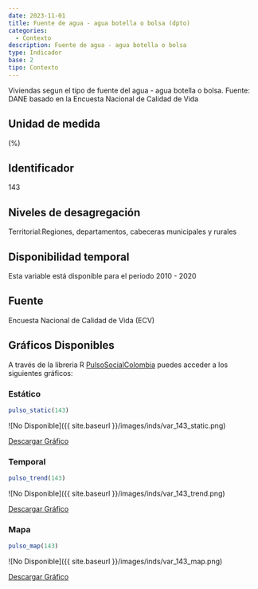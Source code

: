 ```yaml
---
date: 2023-11-01
title: Fuente de agua - agua botella o bolsa (dpto)
categories:
  - Contexto
description: Fuente de agua - agua botella o bolsa
type: Indicador
base: 2
tipo: Contexto
--- 
```


Viviendas segun el tipo de fuente del agua - agua botella o bolsa.
Fuente: DANE basado en la Encuesta Nacional de Calidad de Vida

## Unidad de medida
(%)

## Identificador
143

## Niveles de desagregación
Territorial:Regiones, departamentos, cabeceras municipales y rurales

## Disponibilidad temporal
Esta variable está disponible para el periodo 2010 - 2020

## Fuente
Encuesta Nacional de Calidad de Vida (ECV)

## Gráficos Disponibles

A través de la libreria R [PulsoSocialColombia](https://github.com/pulsosocialcolombia/PulsoSocialColombia) puedes acceder a los siguientes gráficos:

### Estático

``` R
pulso_static(143)
```

![No Disponible]({{ site.baseurl }}/images/inds/var_143_static.png)

<a href='{{ site.baseurl }}/images/inds/var_143_static.png'>Descargar Gráfico</a>

### Temporal

``` R
pulso_trend(143)
```

![No Disponible]({{ site.baseurl }}/images/inds/var_143_trend.png)

<a href='{{ site.baseurl }}/images/inds/var_143_trend.png'>Descargar Gráfico</a>

### Mapa

``` R
pulso_map(143)
```

![No Disponible]({{ site.baseurl }}/images/inds/var_143_map.png)

<a href='{{ site.baseurl }}/images/inds/var_143_map.png'>Descargar Gráfico</a>